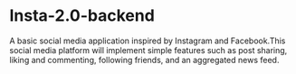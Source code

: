 # Insta-2.0-backend
 A basic social media application inspired by Instagram and Facebook.This social media platform will implement simple features such as post sharing, liking and commenting, following friends, and an aggregated news feed.
